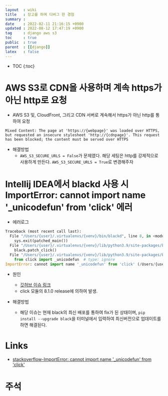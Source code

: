 ```yaml
---
layout  : wiki
title   : 장고를 하며 디버그 한 경험
summary : 
date    : 2022-02-11 21:16:15 +0900
updated : 2022-08-12 17:47:19 +0900
tag     : django aws s3
toc     : true
public  : true
parent  : [[django]]
latex   : false
---
```

* TOC
{:toc}

# AWS S3로 CDN을 사용하며 계속 https가 아닌 http로 요청

* AWS S3 및, CloudFront, 그리고 CDN 서버로 계속해서 https가 아닌 http를 통하여 요청

```
Mixed Content: The page at 'https://{webpage}' was loaded over HTTPS, but requested an insecure stylesheet 'http://{cdnpage}'. This request has been blocked; the content must be served over HTTPS
```

* 해결방법
	* `AWS_S3_SECURE_URLS = False`가 문제였다. 해당 세팅은 http를 강제적으로 사용하게 만든다. `AWS_S3_SECURE_URLS = True`로 변경해주자

# Intellij IDEA에서 blackd 사용 시 ImportError: cannot import name '_unicodefun' from 'click'  에러

* 에러로그

```python
Traceback (most recent call last):
  File "/Users/{user}/.virtualenvs/{venv}/bin/blackd", line 8, in <module>
    sys.exit(patched_main())
  File "/Users/{user}/.virtualenvs/{venv}/lib/python3.9/site-packages/blackd/__init__.py", line 205, in patched_main
    black.patch_click()
  File "/Users/{user}/.virtualenvs/{venv}/lib/python3.9/site-packages/black/__init__.py", line 1268, in patch_click
    from click import _unicodefun  # type: ignore
ImportError: cannot import name '_unicodefun' from 'click' (/Users/{user}/.virtualenvs/{venv}/lib/python3.9/site-packages/click/__init__.py)

```

* 원인
	* [깃허브 이슈 링크](https://github.com/psf/black/issues/2964)
	* click 모듈의 8.1.0 release에 의하여 발생.

* 해결방법
	* 해당 이슈는 현재 black의 최신 배포를 통하여 fix가 된 상태이며, `pip install --upgrade black`을 터미널에서 입력하여 최신버전으로 업데이트를 하면 해결된다.


# Links
* [stackoverflow-ImportError: cannot import name '_unicodefun' from 'click'](https://stackoverflow.com/questions/71673404/importerror-cannot-import-name-unicodefun-from-click)

# 주석
